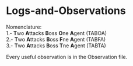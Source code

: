 # Logs-and-Observations
Nomenclature:  
  1.- **T**wo **A**ttacks **B**oss **O**ne **A**gent (TABOA)  
  2.- **T**wo **A**ttacks **B**oss **F**ne **A**gent (TABFA)  
  3.- **T**wo **A**ttacks **B**oss **T**ne **A**gent (TABTA)  
  
Every useful observation is in the Observation file.
